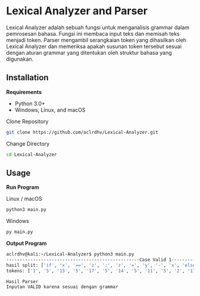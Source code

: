 # Lexical Analyzer and Parser
Lexical Analyzer adalah sebuah fungsi untuk menganalisis grammar dalam pemrosesan bahasa. Fungsi ini membaca input teks dan memisah teks menjadi token.
Parser mengambil serangkaian token yang dihasilkan oleh Lexical Analyzer dan memeriksa apakah susunan token tersebut sesuai dengan aturan grammar yang ditentukan oleh struktur bahasa yang digunakan.
## Installation
**Requirements**
  * Python 3.0+
  * Windows, Linux, and macOS

Clone Repository
```bash
git clone https://github.com/aclrdhv/Lexical-Analyzer.git
```
Change Directory
```bash
cd Lexical-Analyzer
```

## Usage
**Run Program**

Linux / macOS
```bash
python3 main.py
```
Windows
```bash
py main.py
```
**Output Program**
```sh
aclrdhv@kali:~/Lexical-Analyzer$ python3 main.py
--------------------------------------------------Case Valid 1--------------------------------------------
hasil split: ['if', 'x', '==', 'z', ':', 'z', '=', 'y', '-', 'x', 'else', ':', 'z', '=', 'y', '*', 'x']
tokens: ['1', '5', '15', '5', '17', '5', '14', '5', '11', '5', '2', '17', '5', '14', '5', '12', '5', '#']

Hasil Parser
Inputan VALID karena sesuai dengan grammar
```
